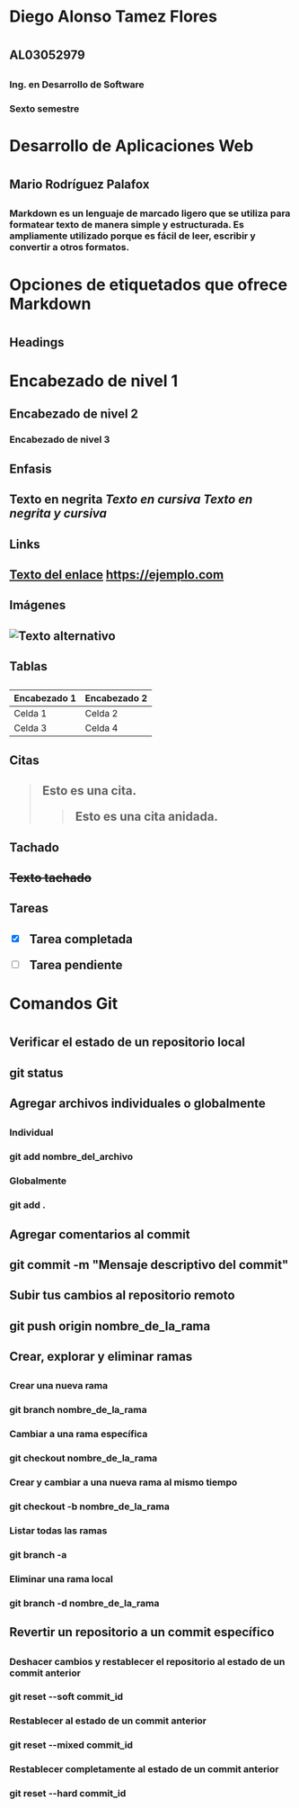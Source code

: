 <h1>Diego Alonso Tamez Flores<h1>

<h2>AL03052979<h2>

<h3>Ing. en Desarrollo de Software<h3>

<h3>Sexto semestre<h3>

<h1>Desarrollo de Aplicaciones Web<h1>

<h2>Mario Rodríguez Palafox<h2>

<h3>
Markdown es un lenguaje de marcado ligero que se utiliza para formatear texto de manera simple y estructurada. Es ampliamente utilizado porque es fácil de leer, escribir y convertir a otros formatos.<h3>

<h1>Opciones de etiquetados que ofrece Markdown<h1>

<h2>Headings<h2>

# Encabezado de nivel 1
## Encabezado de nivel 2
### Encabezado de nivel 3

<h2>Enfasis<h2>

**Texto en negrita**
*Texto en cursiva*
***Texto en negrita y cursiva***

<h2>Links<h2>

[Texto del enlace](https://ejemplo.com)
<https://ejemplo.com>

<h2>Imágenes<h2>

![Texto alternativo](url-de-la-imagen)

<h2>Tablas<h2>

| Encabezado 1 | Encabezado 2 |
|--------------|--------------|
| Celda 1      | Celda 2      |
| Celda 3      | Celda 4      |

<h2>Citas<h2>

> Esto es una cita.
>> Esto es una cita anidada.

<h2>Tachado<h2>

~~Texto tachado~~

<h2>Tareas<h2>

- [x] Tarea completada
- [ ] Tarea pendiente


<h1>Comandos Git<h1>

<h2>Verificar el estado de un repositorio local<h2>

git status

<h2>Agregar archivos individuales o globalmente<h2>

<h3>Individual<h3>
git add nombre_del_archivo

<h3>Globalmente<h3>
git add .

<h2>Agregar comentarios al commit<h2>

git commit -m "Mensaje descriptivo del commit"

<h2>Subir tus cambios al repositorio remoto<h2>

git push origin nombre_de_la_rama

<h2>Crear, explorar y eliminar ramas<h2>

<h3>Crear una nueva rama<h3>

git branch nombre_de_la_rama

<h3>Cambiar a una rama específica<h3>

git checkout nombre_de_la_rama

<h3>Crear y cambiar a una nueva rama al mismo tiempo<h3>

git checkout -b nombre_de_la_rama

<h3>Listar todas las ramas<h3>

git branch -a

<h3>Eliminar una rama local<h3>

git branch -d nombre_de_la_rama

<h2>Revertir un repositorio a un commit específico<h2>

<h3>Deshacer cambios y restablecer el repositorio al estado de un commit anterior<h3>

git reset --soft commit_id

<h3>Restablecer al estado de un commit anterior<h3>

git reset --mixed commit_id

<h3>Restablecer completamente al estado de un commit anterior<h3>

git reset --hard commit_id
